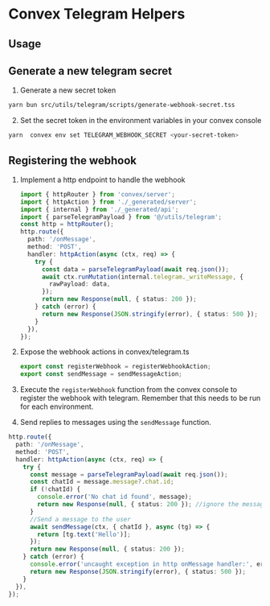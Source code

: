 # Convex Telegram Helpers

## Usage

## Generate a new telegram secret

1. Generate a new secret token

```sh
yarn bun src/utils/telegram/scripts/generate-webhook-secret.tss
```

2. Set the secret token in the environment variables in your convex console

```sh
yarn  convex env set TELEGRAM_WEBHOOK_SECRET <your-secret-token>
```

## Registering the webhook

1. Implement a http endpoint to handle the webhook

   ```ts
   import { httpRouter } from 'convex/server';
   import { httpAction } from './_generated/server';
   import { internal } from './_generated/api';
   import { parseTelegramPayload } from '@/utils/telegram';
   const http = httpRouter();
   http.route({
     path: '/onMessage',
     method: 'POST',
     handler: httpAction(async (ctx, req) => {
       try {
         const data = parseTelegramPayload(await req.json());
         await ctx.runMutation(internal.telegram._writeMessage, {
           rawPayload: data,
         });
         return new Response(null, { status: 200 });
       } catch (error) {
         return new Response(JSON.stringify(error), { status: 500 });
       }
     }),
   });
   ```

2. Expose the webhook actions in convex/telegram.ts

   ```ts
   export const registerWebhook = registerWebhookAction;
   export const sendMessage = sendMessageAction;
   ```

3. Execute the `registerWebhook` function from the convex console to register the webhook with telegram. Remember that this needs to be run for each environment.

4. Send replies to messages using the `sendMessage` function.

```ts
http.route({
  path: '/onMessage',
  method: 'POST',
  handler: httpAction(async (ctx, req) => {
    try {
      const message = parseTelegramPayload(await req.json());
      const chatId = message.message?.chat.id;
      if (!chatId) {
        console.error('No chat id found', message);
        return new Response(null, { status: 200 }); //ignore the message for those we can't handle for now
      }
      //Send a message to the user
      await sendMessage(ctx, { chatId }, async (tg) => {
        return [tg.text('Hello')];
      });
      return new Response(null, { status: 200 });
    } catch (error) {
      console.error('uncaught exception in http onMessage handler:', error);
      return new Response(JSON.stringify(error), { status: 500 });
    }
  }),
});
```
